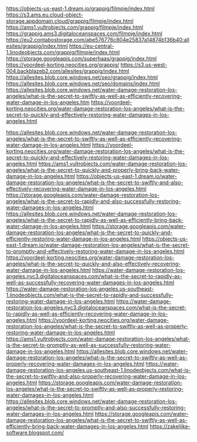 <a href="https://objects-us-east-1.dream.io/grappig/filmpje/index.htmlhttps://s3.ams.eu.cloud-object-storage.appdomain.cloud/grappig/filmpje/index.htmlhttps://ams1.vultrobjects.com/grappig/filmpje/index.htmlhttps://grappig.ams3.digitaloceanspaces.com/filmpje/index.htmlhttps://eu2.contabostorage.com/abe576776c804e25837a14874b136b40:allesites/grappig/index.htmlhttps://eu-central-1.linodeobjects.com/grappig/filmpje/index.htmlhttps://storage.googleapis.com/superhaas/grappig/index.htmlhttps://voordeel-korting.neocities.org/grappig/https://s3.us-west-004.backblazeb2.com/allesites/grappig/index.htmlhttps://allesites.blob.core.windows.net/seo/grappig/index.html">https://objects-us-east-1.dream.io/grappig/filmpje/index.html</a>
<a href="https://objects-us-east-1.dream.io/grappig/filmpje/index.htmlhttps://s3.ams.eu.cloud-object-storage.appdomain.cloud/grappig/filmpje/index.htmlhttps://ams1.vultrobjects.com/grappig/filmpje/index.htmlhttps://grappig.ams3.digitaloceanspaces.com/filmpje/index.htmlhttps://eu2.contabostorage.com/abe576776c804e25837a14874b136b40:allesites/grappig/index.htmlhttps://eu-central-1.linodeobjects.com/grappig/filmpje/index.htmlhttps://storage.googleapis.com/superhaas/grappig/index.htmlhttps://voordeel-korting.neocities.org/grappig/https://s3.us-west-004.backblazeb2.com/allesites/grappig/index.htmlhttps://allesites.blob.core.windows.net/seo/grappig/index.html">https://s3.ams.eu.cloud-object-storage.appdomain.cloud/grappig/filmpje/index.html</a>
<a href="https://objects-us-east-1.dream.io/grappig/filmpje/index.htmlhttps://s3.ams.eu.cloud-object-storage.appdomain.cloud/grappig/filmpje/index.htmlhttps://ams1.vultrobjects.com/grappig/filmpje/index.htmlhttps://grappig.ams3.digitaloceanspaces.com/filmpje/index.htmlhttps://eu2.contabostorage.com/abe576776c804e25837a14874b136b40:allesites/grappig/index.htmlhttps://eu-central-1.linodeobjects.com/grappig/filmpje/index.htmlhttps://storage.googleapis.com/superhaas/grappig/index.htmlhttps://voordeel-korting.neocities.org/grappig/https://s3.us-west-004.backblazeb2.com/allesites/grappig/index.htmlhttps://allesites.blob.core.windows.net/seo/grappig/index.html">https://ams1.vultrobjects.com/grappig/filmpje/index.html</a>
<a href="https://objects-us-east-1.dream.io/grappig/filmpje/index.htmlhttps://s3.ams.eu.cloud-object-storage.appdomain.cloud/grappig/filmpje/index.htmlhttps://ams1.vultrobjects.com/grappig/filmpje/index.htmlhttps://grappig.ams3.digitaloceanspaces.com/filmpje/index.htmlhttps://eu2.contabostorage.com/abe576776c804e25837a14874b136b40:allesites/grappig/index.htmlhttps://eu-central-1.linodeobjects.com/grappig/filmpje/index.htmlhttps://storage.googleapis.com/superhaas/grappig/index.htmlhttps://voordeel-korting.neocities.org/grappig/https://s3.us-west-004.backblazeb2.com/allesites/grappig/index.htmlhttps://allesites.blob.core.windows.net/seo/grappig/index.html">https://grappig.ams3.digitaloceanspaces.com/filmpje/index.html</a>
<a href="https://objects-us-east-1.dream.io/grappig/filmpje/index.htmlhttps://s3.ams.eu.cloud-object-storage.appdomain.cloud/grappig/filmpje/index.htmlhttps://ams1.vultrobjects.com/grappig/filmpje/index.htmlhttps://grappig.ams3.digitaloceanspaces.com/filmpje/index.htmlhttps://eu2.contabostorage.com/abe576776c804e25837a14874b136b40:allesites/grappig/index.htmlhttps://eu-central-1.linodeobjects.com/grappig/filmpje/index.htmlhttps://storage.googleapis.com/superhaas/grappig/index.htmlhttps://voordeel-korting.neocities.org/grappig/https://s3.us-west-004.backblazeb2.com/allesites/grappig/index.htmlhttps://allesites.blob.core.windows.net/seo/grappig/index.html">https://eu2.contabostorage.com/abe576776c804e25837a14874b136b40:allesites/grappig/index.html</a>
<a href="https://objects-us-east-1.dream.io/grappig/filmpje/index.htmlhttps://s3.ams.eu.cloud-object-storage.appdomain.cloud/grappig/filmpje/index.htmlhttps://ams1.vultrobjects.com/grappig/filmpje/index.htmlhttps://grappig.ams3.digitaloceanspaces.com/filmpje/index.htmlhttps://eu2.contabostorage.com/abe576776c804e25837a14874b136b40:allesites/grappig/index.htmlhttps://eu-central-1.linodeobjects.com/grappig/filmpje/index.htmlhttps://storage.googleapis.com/superhaas/grappig/index.htmlhttps://voordeel-korting.neocities.org/grappig/https://s3.us-west-004.backblazeb2.com/allesites/grappig/index.htmlhttps://allesites.blob.core.windows.net/seo/grappig/index.html">https://eu-central-1.linodeobjects.com/grappig/filmpje/index.html</a>
<a href="https://objects-us-east-1.dream.io/grappig/filmpje/index.htmlhttps://s3.ams.eu.cloud-object-storage.appdomain.cloud/grappig/filmpje/index.htmlhttps://ams1.vultrobjects.com/grappig/filmpje/index.htmlhttps://grappig.ams3.digitaloceanspaces.com/filmpje/index.htmlhttps://eu2.contabostorage.com/abe576776c804e25837a14874b136b40:allesites/grappig/index.htmlhttps://eu-central-1.linodeobjects.com/grappig/filmpje/index.htmlhttps://storage.googleapis.com/superhaas/grappig/index.htmlhttps://voordeel-korting.neocities.org/grappig/https://s3.us-west-004.backblazeb2.com/allesites/grappig/index.htmlhttps://allesites.blob.core.windows.net/seo/grappig/index.html">https://storage.googleapis.com/superhaas/grappig/index.html</a>
<a href="https://objects-us-east-1.dream.io/grappig/filmpje/index.htmlhttps://s3.ams.eu.cloud-object-storage.appdomain.cloud/grappig/filmpje/index.htmlhttps://ams1.vultrobjects.com/grappig/filmpje/index.htmlhttps://grappig.ams3.digitaloceanspaces.com/filmpje/index.htmlhttps://eu2.contabostorage.com/abe576776c804e25837a14874b136b40:allesites/grappig/index.htmlhttps://eu-central-1.linodeobjects.com/grappig/filmpje/index.htmlhttps://storage.googleapis.com/superhaas/grappig/index.htmlhttps://voordeel-korting.neocities.org/grappig/https://s3.us-west-004.backblazeb2.com/allesites/grappig/index.htmlhttps://allesites.blob.core.windows.net/seo/grappig/index.html">https://voordeel-korting.neocities.org/grappig/</a>
<a href="https://objects-us-east-1.dream.io/grappig/filmpje/index.htmlhttps://s3.ams.eu.cloud-object-storage.appdomain.cloud/grappig/filmpje/index.htmlhttps://ams1.vultrobjects.com/grappig/filmpje/index.htmlhttps://grappig.ams3.digitaloceanspaces.com/filmpje/index.htmlhttps://eu2.contabostorage.com/abe576776c804e25837a14874b136b40:allesites/grappig/index.htmlhttps://eu-central-1.linodeobjects.com/grappig/filmpje/index.htmlhttps://storage.googleapis.com/superhaas/grappig/index.htmlhttps://voordeel-korting.neocities.org/grappig/https://s3.us-west-004.backblazeb2.com/allesites/grappig/index.htmlhttps://allesites.blob.core.windows.net/seo/grappig/index.html">https://s3.us-west-004.backblazeb2.com/allesites/grappig/index.html</a>
<a href="https://objects-us-east-1.dream.io/grappig/filmpje/index.htmlhttps://s3.ams.eu.cloud-object-storage.appdomain.cloud/grappig/filmpje/index.htmlhttps://ams1.vultrobjects.com/grappig/filmpje/index.htmlhttps://grappig.ams3.digitaloceanspaces.com/filmpje/index.htmlhttps://eu2.contabostorage.com/abe576776c804e25837a14874b136b40:allesites/grappig/index.htmlhttps://eu-central-1.linodeobjects.com/grappig/filmpje/index.htmlhttps://storage.googleapis.com/superhaas/grappig/index.htmlhttps://voordeel-korting.neocities.org/grappig/https://s3.us-west-004.backblazeb2.com/allesites/grappig/index.htmlhttps://allesites.blob.core.windows.net/seo/grappig/index.html">https://allesites.blob.core.windows.net/seo/grappig/index.html</a>
<a href="https://allesites.blob.core.windows.net/seo/domains/index.html">https://allesites.blob.core.windows.net/seo/domains/index.html</a>
<a href="https://allesites.blob.core.windows.net/water-damage-restoration-los-angeles/what-is-the-secret-to-swiftly-as-well-as-efficiently-recovering-water-damage-in-los-angeles.htm">https://allesites.blob.core.windows.net/water-damage-restoration-los-angeles/what-is-the-secret-to-swiftly-as-well-as-efficiently-recovering-water-damage-in-los-angeles.htm</a>
<a href="https://voordeel-korting.neocities.org/water-damage-restoration-los-angeles/what-is-the-secret-to-quickly-and-effectively-restoring-water-damages-in-los-angeles.html">https://voordeel-korting.neocities.org/water-damage-restoration-los-angeles/what-is-the-secret-to-quickly-and-effectively-restoring-water-damages-in-los-angeles.html</a>

<a href="https://allesites.blob.core.windows.net/water-damage-restoration-los-angeles/what-is-the-secret-to-swiftly-as-well-as-efficiently-recovering-water-damage-in-los-angeles.html">https://allesites.blob.core.windows.net/water-damage-restoration-los-angeles/what-is-the-secret-to-swiftly-as-well-as-efficiently-recovering-water-damage-in-los-angeles.html</a>
<a href="https://voordeel-korting.neocities.org/water-damage-restoration-los-angeles/what-is-the-secret-to-quickly-and-effectively-restoring-water-damages-in-los-angeles.html">https://voordeel-korting.neocities.org/water-damage-restoration-los-angeles/what-is-the-secret-to-quickly-and-effectively-restoring-water-damages-in-los-angeles.html</a>
<a href="https://ams1.vultrobjects.com/water-damage-restoration-los-angeles/what-is-the-secret-to-quickly-and-properly-bring-back-water-damage-in-los-angeles.html">https://ams1.vultrobjects.com/water-damage-restoration-los-angeles/what-is-the-secret-to-quickly-and-properly-bring-back-water-damage-in-los-angeles.html</a>
<a href="https://objects-us-east-1.dream.io/water-damage-restoration-los-angeles/what-is-the-secret-to-swiftly-and-also-effectively-recovering-water-damage-in-los-angeles.html">https://objects-us-east-1.dream.io/water-damage-restoration-los-angeles/what-is-the-secret-to-swiftly-and-also-effectively-recovering-water-damage-in-los-angeles.html</a>
<a href="https://storage.googleapis.com/water-damage-restoration-los-angeles/what-is-the-secret-to-rapidly-and-also-successfully-restoring-water-damages-in-los-angeles.html">https://storage.googleapis.com/water-damage-restoration-los-angeles/what-is-the-secret-to-rapidly-and-also-successfully-restoring-water-damages-in-los-angeles.html</a>
<a href="https://allesites.blob.core.windows.net/water-damage-restoration-los-angeles/what-is-the-secret-to-rapidly-as-well-as-efficiently-bring-back-water-damage-in-los-angeles.html">https://allesites.blob.core.windows.net/water-damage-restoration-los-angeles/what-is-the-secret-to-rapidly-as-well-as-efficiently-bring-back-water-damage-in-los-angeles.html</a>
<a href="https://storage.googleapis.com/water-damage-restoration-los-angeles/what-is-the-secret-to-quickly-and-efficiently-restoring-water-damage-in-los-angeles.html">https://storage.googleapis.com/water-damage-restoration-los-angeles/what-is-the-secret-to-quickly-and-efficiently-restoring-water-damage-in-los-angeles.html</a>
<a href="https://objects-us-east-1.dream.io/water-damage-restoration-los-angeles/what-is-the-secret-to-promptly-and-effectively-restoring-water-damage-in-los-angeles.html">https://objects-us-east-1.dream.io/water-damage-restoration-los-angeles/what-is-the-secret-to-promptly-and-effectively-restoring-water-damage-in-los-angeles.html</a>
<a href="https://voordeel-korting.neocities.org/water-damage-restoration-los-angeles/what-is-the-secret-to-quickly-and-also-effectively-recovering-water-damage-in-los-angeles.html">https://voordeel-korting.neocities.org/water-damage-restoration-los-angeles/what-is-the-secret-to-quickly-and-also-effectively-recovering-water-damage-in-los-angeles.html</a>
<a href="https://water-damage-restoration-los-angeles.nyc3.digitaloceanspaces.com/what-is-the-secret-to-rapidly-as-well-as-successfully-recovering-water-damages-in-los-angeles.html">https://water-damage-restoration-los-angeles.nyc3.digitaloceanspaces.com/what-is-the-secret-to-rapidly-as-well-as-successfully-recovering-water-damages-in-los-angeles.html</a>
<a href="https://water-damage-restoration-los-angeles.us-southeast-1.linodeobjects.com/what-is-the-secret-to-rapidly-and-successfully-restoring-water-damage-in-los-angeles.html">https://water-damage-restoration-los-angeles.us-southeast-1.linodeobjects.com/what-is-the-secret-to-rapidly-and-successfully-restoring-water-damage-in-los-angeles.html</a>
<a href="https://water-damage-restoration-los-angeles.nyc3.digitaloceanspaces.com/what-is-the-secret-to-rapidly-as-well-as-efficiently-recovering-water-damage-in-los-angeles.html">https://water-damage-restoration-los-angeles.nyc3.digitaloceanspaces.com/what-is-the-secret-to-rapidly-as-well-as-efficiently-recovering-water-damage-in-los-angeles.html</a>
<a href="https://voordeel-korting.neocities.org/water-damage-restoration-los-angeles/what-is-the-secret-to-swiftly-as-well-as-properly-restoring-water-damage-in-los-angeles.html">https://voordeel-korting.neocities.org/water-damage-restoration-los-angeles/what-is-the-secret-to-swiftly-as-well-as-properly-restoring-water-damage-in-los-angeles.html</a>
<a href="https://ams1.vultrobjects.com/water-damage-restoration-los-angeles/what-is-the-secret-to-promptly-as-well-as-successfully-restoring-water-damage-in-los-angeles.html">https://ams1.vultrobjects.com/water-damage-restoration-los-angeles/what-is-the-secret-to-promptly-as-well-as-successfully-restoring-water-damage-in-los-angeles.html</a>
<a href="https://allesites.blob.core.windows.net/water-damage-restoration-los-angeles/what-is-the-secret-to-swiftly-as-well-as-properly-recovering-water-damages-in-los-angeles.html">https://allesites.blob.core.windows.net/water-damage-restoration-los-angeles/what-is-the-secret-to-swiftly-as-well-as-properly-recovering-water-damages-in-los-angeles.html</a>
<a href="https://water-damage-restoration-los-angeles.us-southeast-1.linodeobjects.com/what-is-the-secret-to-swiftly-and-also-properly-recovering-water-damage-in-los-angeles.html">https://water-damage-restoration-los-angeles.us-southeast-1.linodeobjects.com/what-is-the-secret-to-swiftly-and-also-properly-recovering-water-damage-in-los-angeles.html</a>
<a href="https://storage.googleapis.com/water-damage-restoration-los-angeles/what-is-the-secret-to-swiftly-as-well-as-properly-restoring-water-damages-in-los-angeles.html">https://storage.googleapis.com/water-damage-restoration-los-angeles/what-is-the-secret-to-swiftly-as-well-as-properly-restoring-water-damages-in-los-angeles.html</a>
<a href="https://allesites.blob.core.windows.net/water-damage-restoration-los-angeles/what-is-the-secret-to-promptly-and-also-successfully-restoring-water-damages-in-los-angeles.html">https://allesites.blob.core.windows.net/water-damage-restoration-los-angeles/what-is-the-secret-to-promptly-and-also-successfully-restoring-water-damages-in-los-angeles.html</a>
<a href="https://storage.googleapis.com/water-damage-restoration-los-angeles/what-is-the-secret-to-swiftly-as-well-as-efficiently-bring-back-water-damages-in-los-angeles.html">https://storage.googleapis.com/water-damage-restoration-los-angeles/what-is-the-secret-to-swiftly-as-well-as-efficiently-bring-back-water-damages-in-los-angeles.html</a>
<a href="https://zakelijke-software.blogspot.com/">https://zakelijke-software.blogspot.com/</a>
